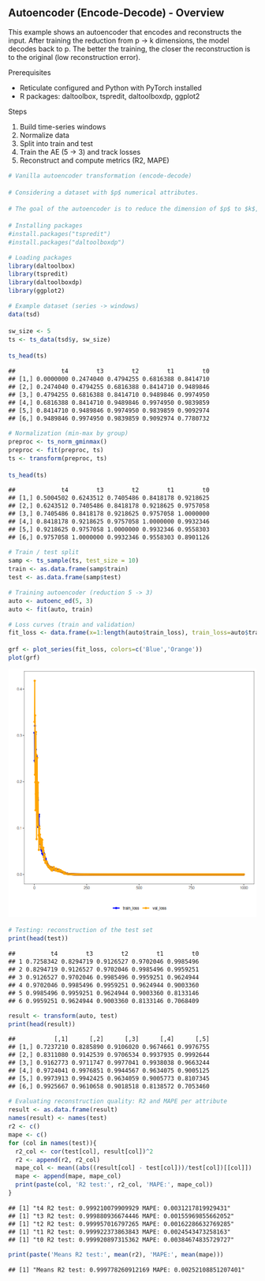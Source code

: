## Autoencoder (Encode-Decode) - Overview

This example shows an autoencoder that encodes and reconstructs the input. After training the reduction from p -> k dimensions, the model decodes back to p. The better the training, the closer the reconstruction is to the original (low reconstruction error).

Prerequisites
- Reticulate configured and Python with PyTorch installed
- R packages: daltoolbox, tspredit, daltoolboxdp, ggplot2

Steps
1) Build time-series windows
2) Normalize data
3) Split into train and test
4) Train the AE (5 -> 3) and track losses
5) Reconstruct and compute metrics (R2, MAPE)


``` r
# Vanilla autoencoder transformation (encode-decode)

# Considering a dataset with $p$ numerical attributes.

# The goal of the autoencoder is to reduce the dimension of $p$ to $k$, such that these $k$ attributes are enough to recompose the original $p$ attributes. However from the $k$ dimensions the data is returned back to $p$ dimensions. The higher the autoencoder quality, the more similar is the output to the input.

# Installing packages
#install.packages("tspredit")
#install.packages("daltoolboxdp")
```


``` r
# Loading packages
library(daltoolbox)
library(tspredit)
library(daltoolboxdp)
library(ggplot2)
```


``` r
# Example dataset (series -> windows)
data(tsd)

sw_size <- 5
ts <- ts_data(tsd$y, sw_size)

ts_head(ts)
```

```
##             t4        t3        t2        t1        t0
## [1,] 0.0000000 0.2474040 0.4794255 0.6816388 0.8414710
## [2,] 0.2474040 0.4794255 0.6816388 0.8414710 0.9489846
## [3,] 0.4794255 0.6816388 0.8414710 0.9489846 0.9974950
## [4,] 0.6816388 0.8414710 0.9489846 0.9974950 0.9839859
## [5,] 0.8414710 0.9489846 0.9974950 0.9839859 0.9092974
## [6,] 0.9489846 0.9974950 0.9839859 0.9092974 0.7780732
```


``` r
# Normalization (min-max by group)
preproc <- ts_norm_gminmax()
preproc <- fit(preproc, ts)
ts <- transform(preproc, ts)

ts_head(ts)
```

```
##             t4        t3        t2        t1        t0
## [1,] 0.5004502 0.6243512 0.7405486 0.8418178 0.9218625
## [2,] 0.6243512 0.7405486 0.8418178 0.9218625 0.9757058
## [3,] 0.7405486 0.8418178 0.9218625 0.9757058 1.0000000
## [4,] 0.8418178 0.9218625 0.9757058 1.0000000 0.9932346
## [5,] 0.9218625 0.9757058 1.0000000 0.9932346 0.9558303
## [6,] 0.9757058 1.0000000 0.9932346 0.9558303 0.8901126
```


``` r
# Train / test split
samp <- ts_sample(ts, test_size = 10)
train <- as.data.frame(samp$train)
test <- as.data.frame(samp$test)
```


``` r
# Training autoencoder (reduction 5 -> 3)
auto <- autoenc_ed(5, 3)
auto <- fit(auto, train)
```


``` r
# Loss curves (train and validation)
fit_loss <- data.frame(x=1:length(auto$train_loss), train_loss=auto$train_loss, val_loss=auto$val_loss)

grf <- plot_series(fit_loss, colors=c('Blue','Orange'))
plot(grf)
```

![plot of chunk unnamed-chunk-7](fig/autoenc_ed/unnamed-chunk-7-1.png)


``` r
# Testing: reconstruction of the test set
print(head(test))
```

```
##          t4        t3        t2        t1        t0
## 1 0.7258342 0.8294719 0.9126527 0.9702046 0.9985496
## 2 0.8294719 0.9126527 0.9702046 0.9985496 0.9959251
## 3 0.9126527 0.9702046 0.9985496 0.9959251 0.9624944
## 4 0.9702046 0.9985496 0.9959251 0.9624944 0.9003360
## 5 0.9985496 0.9959251 0.9624944 0.9003360 0.8133146
## 6 0.9959251 0.9624944 0.9003360 0.8133146 0.7068409
```

``` r
result <- transform(auto, test)
print(head(result))
```

```
##           [,1]      [,2]      [,3]      [,4]      [,5]
## [1,] 0.7237210 0.8285890 0.9106020 0.9674661 0.9976755
## [2,] 0.8311080 0.9142539 0.9706534 0.9937935 0.9992644
## [3,] 0.9162773 0.9711747 0.9977041 0.9938038 0.9663244
## [4,] 0.9724041 0.9976851 0.9944567 0.9634075 0.9005125
## [5,] 0.9973913 0.9942425 0.9634059 0.9005773 0.8107345
## [6,] 0.9925667 0.9610658 0.9018518 0.8138572 0.7053460
```


``` r
# Evaluating reconstruction quality: R2 and MAPE per attribute
result <- as.data.frame(result)
names(result) <- names(test)
r2 <- c()
mape <- c()
for (col in names(test)){
  r2_col <- cor(test[col], result[col])^2
  r2 <- append(r2, r2_col)
  mape_col <- mean((abs((result[col] - test[col]))/test[col])[[col]])
  mape <- append(mape, mape_col)
  print(paste(col, 'R2 test:', r2_col, 'MAPE:', mape_col))
}
```

```
## [1] "t4 R2 test: 0.999210079909929 MAPE: 0.0031217819929431"
## [1] "t3 R2 test: 0.999880936674446 MAPE: 0.00155969855662052"
## [1] "t2 R2 test: 0.999957016797265 MAPE: 0.00162286632769285"
## [1] "t1 R2 test: 0.999922373863843 MAPE: 0.0024543473258163"
## [1] "t0 R2 test: 0.999920897315362 MAPE: 0.00384674835729727"
```

``` r
print(paste('Means R2 test:', mean(r2), 'MAPE:', mean(mape)))
```

```
## [1] "Means R2 test: 0.999778260912169 MAPE: 0.00252108851207401"
```


